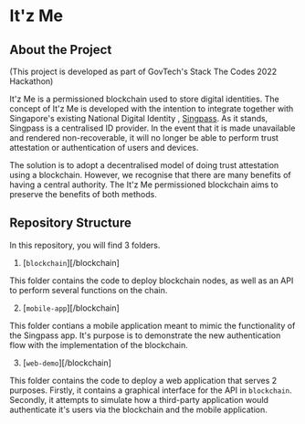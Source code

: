 # It'z Me

## About the Project

(This project is developed as part of GovTech's Stack The Codes 2022 Hackathon)

It'z Me is a permissioned blockchain used to store digital identities. The concept of It'z Me is developed with the intention to integrate together with Singapore's existing National Digital Identity , [Singpass](https://www.singpass.gov.sg/main/singpass-our-ndi). As it stands, Singpass is a centralised ID provider. In the event that it is made unavailable and rendered non-recoverable, it will no longer be able to perform trust attestation or authentication of users and devices. 

The solution is to adopt a decentralised model of doing trust attestation using a blockchain. However, we recognise that there are many benefits of having a central authority. The It'z Me permissioned blockchain aims to preserve the benefits of both methods. 

## Repository Structure

In this repository, you will find 3 folders. 

1. [`blockchain`][/blockchain]

This folder contains the code to deploy blockchain nodes, as well as an API to perform several functions on the chain. 

2. [`mobile-app`][/blockchain]

This folder contians a mobile application meant to mimic the functionality of the Singpass app. It's purpose is to demonstrate the new authentication flow with the implementation of the blockchain. 

3. [`web-demo`][/blockchain]

This folder contains the code to deploy a web application that serves 2 purposes. Firstly, it contains a graphical interface for the API in `blockchain`. Secondly, it attempts to simulate how a third-party application would authenticate it's users via the blockchain and the mobile application. 

